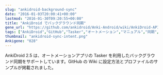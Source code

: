 ```yaml
---
slug: "ankidroid-background-sync"
date: "2016-01-03T20:00:41+00:00"
lastmod: "2016-01-30T09:20:55+00:00"
title: "AnkiDroid でバックグラウンド同期"
gene_url: "https://github.com/ankidroid/Anki-Android/wiki/AnkiDroid-API#sync-intent"
tags: ["AnkiDroid","GitHub","Tasker","オートメーション","マニュアル","同期","英文"]
thumbnail: "ankidroid-sync-intent.png"
Ankigene: "028"
---
```

AnkiDroid 2.5 は、オートメーションアプリの Tasker を利用したバックグラウンド同期をサポートしています。GitHub の Wiki に設定方法とプロファイルのサンプルが掲載されました。

